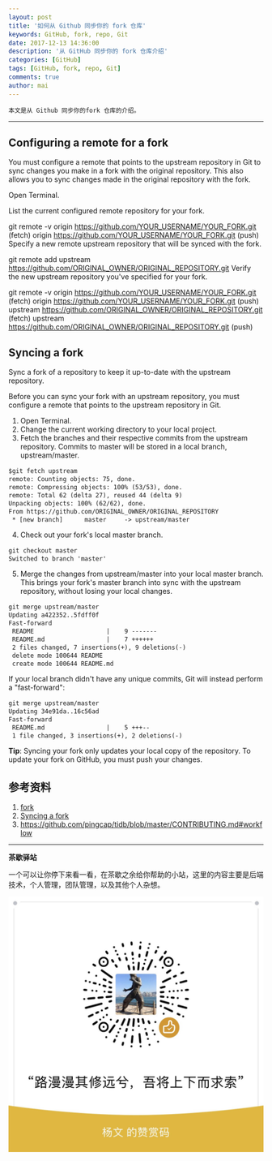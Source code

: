 ```yaml
---
layout: post
title: '如何从 Github 同步你的 fork 仓库'
keywords: GitHub, fork, repo, Git
date: 2017-12-13 14:36:00
description: '从 GitHub 同步你的 fork 仓库介绍'
categories: [GitHub]
tags: [GitHub, fork, repo, Git]
comments: true
author: mai
---
```


    本文是从 Github 同步你的fork 仓库的介绍。

----

## Configuring a remote for a fork ##

You must configure a remote that points to the upstream repository in Git to sync changes you make in a fork with the original repository. This also allows you to sync changes made in the original repository with the fork.

Open Terminal.

List the current configured remote repository for your fork.

git remote -v
origin  https://github.com/YOUR_USERNAME/YOUR_FORK.git (fetch)
origin  https://github.com/YOUR_USERNAME/YOUR_FORK.git (push)
Specify a new remote upstream repository that will be synced with the fork.

git remote add upstream https://github.com/ORIGINAL_OWNER/ORIGINAL_REPOSITORY.git
Verify the new upstream repository you've specified for your fork.

git remote -v
origin    https://github.com/YOUR_USERNAME/YOUR_FORK.git (fetch)
origin    https://github.com/YOUR_USERNAME/YOUR_FORK.git (push)
upstream  https://github.com/ORIGINAL_OWNER/ORIGINAL_REPOSITORY.git (fetch)
upstream  https://github.com/ORIGINAL_OWNER/ORIGINAL_REPOSITORY.git (push)

## Syncing a fork ##

Sync a fork of a repository to keep it up-to-date with the upstream repository.

Before you can sync your fork with an upstream repository, you must configure a remote that points to the upstream repository in Git.

1. Open Terminal.
2. Change the current working directory to your local project.
3. Fetch the branches and their respective commits from the upstream repository. Commits to master will be stored in a local branch, upstream/master.

```shell
$git fetch upstream
remote: Counting objects: 75, done.
remote: Compressing objects: 100% (53/53), done.
remote: Total 62 (delta 27), reused 44 (delta 9)
Unpacking objects: 100% (62/62), done.
From https://github.com/ORIGINAL_OWNER/ORIGINAL_REPOSITORY
 * [new branch]      master     -> upstream/master
```

4. Check out your fork's local master branch.

```shell
git checkout master
Switched to branch 'master'
```

5. Merge the changes from upstream/master into your local master branch. This brings your fork's master branch into sync with the upstream repository, without losing your local changes.

```shell
git merge upstream/master
Updating a422352..5fdff0f
Fast-forward
 README                    |    9 -------
 README.md                 |    7 ++++++
 2 files changed, 7 insertions(+), 9 deletions(-)
 delete mode 100644 README
 create mode 100644 README.md
```

If your local branch didn't have any unique commits, Git will instead perform a "fast-forward":

```shell
git merge upstream/master
Updating 34e91da..16c56ad
Fast-forward
 README.md                 |    5 +++--
 1 file changed, 3 insertions(+), 2 deletions(-)
```

**Tip**: Syncing your fork only updates your local copy of the repository. To update your fork on GitHub, you must push your changes.

## 参考资料 ##

1. [fork](https://help.github.com/articles/configuring-a-remote-for-a-fork/)
2. [Syncing a fork](https://help.github.com/articles/syncing-a-fork/)
3. https://github.com/pingcap/tidb/blob/master/CONTRIBUTING.md#workflow

----

**茶歇驿站**

一个可以让你停下来看一看，在茶歇之余给你帮助的小站，这里的内容主要是后端技术，个人管理，团队管理，以及其他个人杂想。


![打赏](https://raw.githubusercontent.com/yangwenmai/maiyang.me/master/blog/money.jpg)
